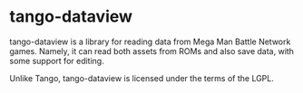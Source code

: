 # tango-dataview

tango-dataview is a library for reading data from Mega Man Battle Network games. Namely, it can read both assets from ROMs and also save data, with some support for editing.

Unlike Tango, tango-dataview is licensed under the terms of the LGPL.
